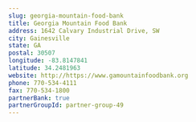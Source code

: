 ```yaml
---
slug: georgia-mountain-food-bank
title: Georgia Mountain Food Bank
address: 1642 Calvary Industrial Drive, SW
city: Gainesville
state: GA
postal: 30507
longitude: -83.8147841
latitude: 34.2481963
website: http://https://www.gamountainfoodbank.org
phone: 770-534-4111
fax: 770-534-1800
partnerBank: true
partnerGroupId: partner-group-49
---
```

